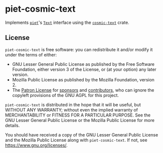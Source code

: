 # piet-cosmic-text

Implements [`piet`]'s [`Text`] interface using the [`cosmic-text`] crate.

[`piet`]: https://crates.io/crates/piet
[`Text`]: https://docs.rs/piet/latest/piet/trait.Text.html
[`cosmic-text`]: https://crates.io/crates/cosmic-text

## License

`piet-cosmic-text` is free software: you can redistribute it and/or modify it under the terms of either:

* GNU Lesser General Public License as published by the Free Software Foundation, either version 3 of the License, or (at your option) any later version.
* Mozilla Public License as published by the Mozilla Foundation, version 2. 
* The [Patron License](https://github.com/notgull/piet-cosmic-text/blob/main/LICENSE-PATRON.md) for [sponsors](https://github.com/sponsors/notgull) and [contributors](https://github.com/notgull/async-winit/graphs/contributors), who can ignore the copyleft provisions of the GNU AGPL for this project.

`piet-cosmic-text` is distributed in the hope that it will be useful, but WITHOUT ANY WARRANTY; without even the implied warranty of MERCHANTABILITY or FITNESS FOR A PARTICULAR PURPOSE. See the GNU Lesser General Public License or the Mozilla Public License for more details.

You should have received a copy of the GNU Lesser General Public License and the Mozilla Public License along with `piet-cosmic-text`. If not, see <https://www.gnu.org/licenses/>. 
